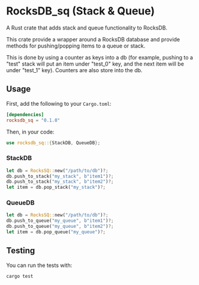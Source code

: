# RocksDB_sq (Stack & Queue)

A Rust crate that adds stack and queue functionality to RocksDB.

This crate provide a wrapper around a RocksDB database and provide methods for pushing/popping items to a queue or stack.

This is done by using a counter as keys into a db (for example, pushing to a "test" stack will put an item under "test_0" key, and the next item will be under "test_1" key). Counters are also store into the db.

## Usage

First, add the following to your `Cargo.toml`:

```toml
[dependencies]
rocksdb_sq = "0.1.0"
```

Then, in your code:

```rust
use rocksdb_sq::{StackDB, QueueDB};
```

### StackDB

```rust
let db = RocksSQ::new("/path/to/db")?;
db.push_to_stack("my_stack", b"item1")?;
db.push_to_stack("my_stack", b"item2")?;
let item = db.pop_stack("my_stack")?;
```

### QueueDB

```rust
let db = RocksSQ::new("/path/to/db")?;
db.push_to_queue("my_queue", b"item1")?;
db.push_to_queue("my_queue", b"item2")?;
let item = db.pop_queue("my_queue")?;
```

## Testing

You can run the tests with:

```bash
cargo test
```
